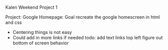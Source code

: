 Kalen Weekend Project 1

Project: Google Homepage: Goal recreate the google homescreen in html and css
 - Centering things is not easy
 - Could add in more links if needed
 todo: add text links top left
 	   figure out bottom of screen behavior